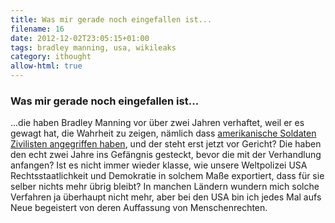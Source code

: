 ```yaml
---
title: Was mir gerade noch eingefallen ist...
filename: 16
date: 2012-12-02T23:05:15+01:00
tags: bradley manning, usa, wikileaks
category: ithought
allow-html: true
---
```

### Was mir gerade noch eingefallen ist...

<p>...die haben Bradley Manning vor über zwei Jahren verhaftet, weil er es gewagt hat, die Wahrheit zu zeigen, nämlich dass <a href="http://de.wikipedia.org/wiki/Luftangriffe_in_Bagdad_vom_12._Juli_2007">amerikanische Soldaten Zivilisten angegriffen haben</a>, und der steht erst jetzt vor Gericht? Die haben den echt zwei Jahre ins Gefängnis gesteckt, bevor die mit der Verhandlung anfangen? Ist es nicht immer wieder klasse, wie unsere Weltpolizei USA Rechtsstaatlichkeit und Demokratie in solchem Maße exportiert, dass für sie selber nichts mehr übrig bleibt? In manchen Ländern wundern mich solche Verfahren ja überhaupt nicht mehr, aber bei den USA bin ich jedes Mal aufs Neue begeistert von deren Auffassung von Menschenrechten.</p>


